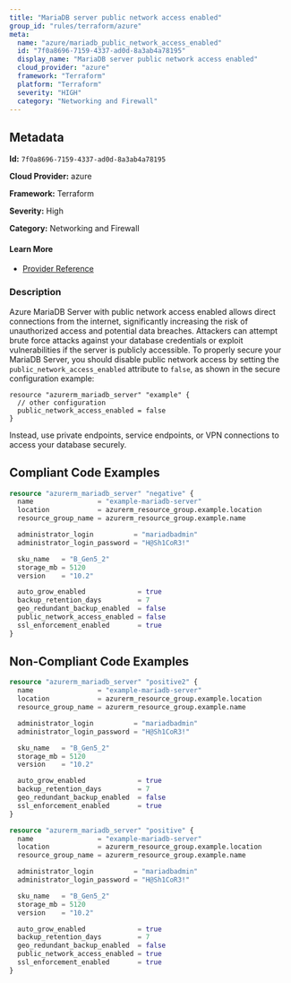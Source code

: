 ```yaml
---
title: "MariaDB server public network access enabled"
group_id: "rules/terraform/azure"
meta:
  name: "azure/mariadb_public_network_access_enabled"
  id: "7f0a8696-7159-4337-ad0d-8a3ab4a78195"
  display_name: "MariaDB server public network access enabled"
  cloud_provider: "azure"
  framework: "Terraform"
  platform: "Terraform"
  severity: "HIGH"
  category: "Networking and Firewall"
---
```

## Metadata

**Id:** `7f0a8696-7159-4337-ad0d-8a3ab4a78195`

**Cloud Provider:** azure

**Framework:** Terraform

**Severity:** High

**Category:** Networking and Firewall

#### Learn More

 - [Provider Reference](https://registry.terraform.io/providers/hashicorp/azurerm/3.6.0/docs/resources/mariadb_server#public_network_access_enabled-4)

### Description

 Azure MariaDB Server with public network access enabled allows direct connections from the internet, significantly increasing the risk of unauthorized access and potential data breaches. Attackers can attempt brute force attacks against your database credentials or exploit vulnerabilities if the server is publicly accessible. To properly secure your MariaDB Server, you should disable public network access by setting the `public_network_access_enabled` attribute to `false`, as shown in the secure configuration example:

```
resource "azurerm_mariadb_server" "example" {
  // other configuration
  public_network_access_enabled = false
}
```

Instead, use private endpoints, service endpoints, or VPN connections to access your database securely.


## Compliant Code Examples
```terraform
resource "azurerm_mariadb_server" "negative" {
  name                = "example-mariadb-server"
  location            = azurerm_resource_group.example.location
  resource_group_name = azurerm_resource_group.example.name

  administrator_login          = "mariadbadmin"
  administrator_login_password = "H@Sh1CoR3!"

  sku_name   = "B_Gen5_2"
  storage_mb = 5120
  version    = "10.2"

  auto_grow_enabled             = true
  backup_retention_days         = 7
  geo_redundant_backup_enabled  = false
  public_network_access_enabled = false
  ssl_enforcement_enabled       = true
}

```
## Non-Compliant Code Examples
```terraform
resource "azurerm_mariadb_server" "positive2" {
  name                = "example-mariadb-server"
  location            = azurerm_resource_group.example.location
  resource_group_name = azurerm_resource_group.example.name

  administrator_login          = "mariadbadmin"
  administrator_login_password = "H@Sh1CoR3!"

  sku_name   = "B_Gen5_2"
  storage_mb = 5120
  version    = "10.2"

  auto_grow_enabled             = true
  backup_retention_days         = 7
  geo_redundant_backup_enabled  = false
  ssl_enforcement_enabled       = true
}

```

```terraform
resource "azurerm_mariadb_server" "positive" {
  name                = "example-mariadb-server"
  location            = azurerm_resource_group.example.location
  resource_group_name = azurerm_resource_group.example.name

  administrator_login          = "mariadbadmin"
  administrator_login_password = "H@Sh1CoR3!"

  sku_name   = "B_Gen5_2"
  storage_mb = 5120
  version    = "10.2"

  auto_grow_enabled             = true
  backup_retention_days         = 7
  geo_redundant_backup_enabled  = false
  public_network_access_enabled = true
  ssl_enforcement_enabled       = true
}

```